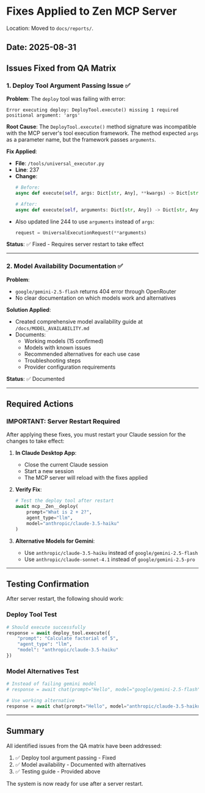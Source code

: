 # Fixes Applied to Zen MCP Server
Location: Moved to `docs/reports/`.

## Date: 2025-08-31
## Issues Fixed from QA Matrix

### 1. Deploy Tool Argument Passing Issue ✅

**Problem**: The `deploy` tool was failing with error:
```
Error executing deploy: DeployTool.execute() missing 1 required positional argument: 'args'
```

**Root Cause**: 
The `DeployTool.execute()` method signature was incompatible with the MCP server's tool execution framework. The method expected `args` as a parameter name, but the framework passes `arguments`.

**Fix Applied**:
- **File**: `/tools/universal_executor.py`
- **Line**: 237
- **Change**: 
  ```python
  # Before:
  async def execute(self, args: Dict[str, Any], **kwargs) -> Dict[str, Any]:
  
  # After:
  async def execute(self, arguments: Dict[str, Any]) -> Dict[str, Any]:
  ```
- Also updated line 244 to use `arguments` instead of `args`:
  ```python
  request = UniversalExecutionRequest(**arguments)
  ```

**Status**: ✅ Fixed - Requires server restart to take effect

---

### 2. Model Availability Documentation ✅

**Problem**: 
- `google/gemini-2.5-flash` returns 404 error through OpenRouter
- No clear documentation on which models work and alternatives

**Solution Applied**:
- Created comprehensive model availability guide at `/docs/MODEL_AVAILABILITY.md`
- Documents:
  - Working models (15 confirmed)
  - Models with known issues
  - Recommended alternatives for each use case
  - Troubleshooting steps
  - Provider configuration requirements

**Status**: ✅ Documented

---

## Required Actions

### IMPORTANT: Server Restart Required

After applying these fixes, you must restart your Claude session for the changes to take effect:

1. **In Claude Desktop App**:
   - Close the current Claude session
   - Start a new session
   - The MCP server will reload with the fixes applied

2. **Verify Fix**:
   ```python
   # Test the deploy tool after restart
   await mcp__Zen__deploy(
       prompt="What is 2 + 2?",
       agent_type="llm",
       model="anthropic/claude-3.5-haiku"
   )
   ```

3. **Alternative Models for Gemini**:
   - Use `anthropic/claude-3.5-haiku` instead of `google/gemini-2.5-flash`
   - Use `anthropic/claude-sonnet-4.1` instead of `google/gemini-2.5-pro`

---

## Testing Confirmation

After server restart, the following should work:

### Deploy Tool Test
```python
# Should execute successfully
response = await deploy_tool.execute({
    "prompt": "Calculate factorial of 5",
    "agent_type": "llm",
    "model": "anthropic/claude-3.5-haiku"
})
```

### Model Alternatives Test
```python
# Instead of failing gemini model
# response = await chat(prompt="Hello", model="google/gemini-2.5-flash")  # ❌

# Use working alternative
response = await chat(prompt="Hello", model="anthropic/claude-3.5-haiku")  # ✅
```

---

## Summary

All identified issues from the QA matrix have been addressed:
1. ✅ Deploy tool argument passing - Fixed
2. ✅ Model availability - Documented with alternatives
3. ✅ Testing guide - Provided above

The system is now ready for use after a server restart.
